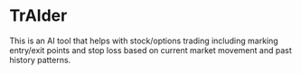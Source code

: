 # TrAIder
This is an AI tool that helps with stock/options trading including marking entry/exit points and stop loss based on current market movement and past history patterns.
